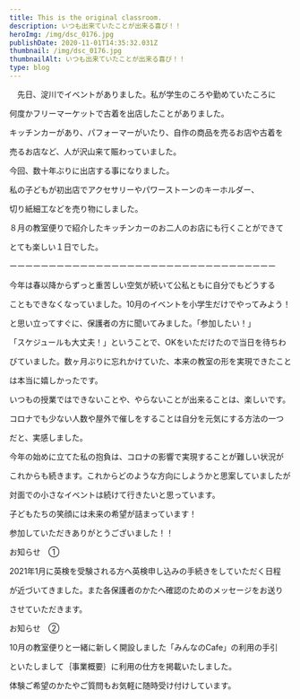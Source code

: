```yaml
---
title: This is the original classroom.
description: いつも出来ていたことが出来る喜び！！
heroImg: /img/dsc_0176.jpg
publishDate: 2020-11-01T14:35:32.031Z
thumbnail: /img/dsc_0176.jpg
thumbnailAlt: いつも出来ていたことが出来る喜び！！
type: blog
---
```

　先日、淀川でイベントがありました。私が学生のころや勤めていたころに

何度かフリーマーケットで古着を出店したことがありました。

キッチンカーがあり、パフォーマーがいたり、自作の商品を売るお店や古着を

売るお店など、人が沢山来て賑わっていました。

今回、数十年ぶりに出店する事になりました。

私の子どもが初出店でアクセサリーやパワーストーンのキーホルダー、

切り紙細工などを売り物にしました。

８月の教室便りで紹介したキッチンカーのお二人のお店にも行くことができて

とても楽しい１日でした。

ーーーーーーーーーーーーーーーーーーーーーーーーーーーーーーーーーー

今年は春以降からずっと重苦しい空気が続いて公私ともに自分でもどうする

こともできなくなっていました。10月のイベントを小学生だけでやってみよう！

と思い立ってすぐに、保護者の方に聞いてみました。「参加したい！」

「スケジュールも大丈夫！」ということで、OKをいただけたので当日を待ちわ

びていました。数ヶ月ぶりに忘れかけていた、本来の教室の形を実現できたこと

は本当に嬉しかったです。

いつもの授業ではできないことや、やらないことが出来ることは、楽しいです。

コロナでも少ない人数や屋外で催しをすることは自分を元気にする方法の一つ

だと、実感しました。

今年の始めに立てた私の抱負は、コロナの影響で実現することが難しい状況が

これからも続きます。これからどのような方向にしようかと思案していましたが

対面での小さなイベントは続けて行きたいと思っています。

子どもたちの笑顔には未来の希望が詰まっています！

参加していただきありがとうございました！！



お知らせ　①

2021年1月に英検を受験される方へ英検申し込みの手続きをしていただく日程

が近づいてきました。また各保護者のかたへ確認のためのメッセージをお送り

させていただきます。

お知らせ　②

10月の教室便りと一緒に新しく開設しました「みんなのCafe」の利用の手引

といたしまして｛事業概要｝に利用の仕方を掲載いたしました。

体験ご希望のかたやご質問もお気軽に随時受け付けしています。